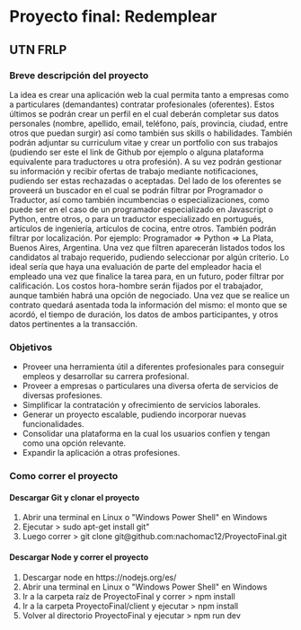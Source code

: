 <h1>Proyecto final: Redemplear</h1>
<h2>UTN FRLP</h2>

<h3>Breve descripción del proyecto</h3>
<p> 
  La idea es crear una aplicación web la cual permita tanto a empresas como a particulares (demandantes) contratar profesionales (oferentes). Estos últimos se podrán crear un perfil en el cual deberán completar sus datos personales (nombre, apellido, email, teléfono, país, provincia, ciudad, entre otros que puedan surgir) así como también sus skills o habilidades. También podrán adjuntar su curriculum vitae y crear un portfolio con sus trabajos (pudiendo ser este el link de Github por ejemplo o alguna plataforma equivalente para traductores u otra profesión). A su vez podrán gestionar su información y recibir ofertas de trabajo mediante notificaciones, pudiendo ser estas rechazadas o aceptadas.
Del lado de los oferentes se proveerá un buscador en el cual se podrán filtrar por Programador o Traductor, así como también incumbencias o especializaciones, como puede ser en el caso de un programador especializado en Javascript o Python, entre otros, o para un traductor especializado en portugués, artículos de ingeniería, artículos de cocina, entre otros. También podrán filtrar por localización. Por ejemplo: Programador => Python => La Plata, Buenos Aires, Argentina. Una vez que filtren aparecerán listados todos los candidatos al trabajo requerido, pudiendo seleccionar por algún criterio. Lo ideal sería que haya una evaluación de parte del empleador hacia el empleado una vez que finalice la tarea para, en un futuro, poder filtrar por calificación. 
Los costos hora-hombre serán fijados por el trabajador, aunque también habrá una opción de negociado.
Una vez que se realice un contrato quedará asentada toda la información del mismo: el monto que se acordó, el tiempo de duración, los datos de ambos participantes, y otros datos pertinentes a la transacción.
</p>
  
<h3>Objetivos</h3>
<ul>
  <li>Proveer una herramienta útil a diferentes profesionales para conseguir empleos y desarrollar su carrera profesional.</li>
  <li>Proveer a empresas o particulares una diversa oferta de servicios de diversas profesiones.</li>
  <li>Simplificar la contratación y ofrecimiento de servicios laborales.</li>
  <li>Generar un proyecto escalable, pudiendo incorporar nuevas funcionalidades.</li>
  <li>Consolidar una plataforma en la cual los usuarios confíen y tengan como una opción relevante.</li>
  <li>Expandir la aplicación a otras profesiones.</li>
</ul>

<h3>Como correr el proyecto</h3>
<h4>Descargar Git y clonar el proyecto</h4>
<ol> 
  <li>Abrir una terminal en Linux o "Windows Power Shell" en Windows</li>
  <li>Ejecutar > sudo apt-get install git"</li>
  <li>Luego correr > git clone git@github.com:nachomac12/ProyectoFinal.git</li>
</ol>

<h4>Descargar Node y correr el proyecto</h4>
<ol>
  <li>Descargar node en https://nodejs.org/es/</li>
  <li>Abrir una terminal en Linux o "Windows Power Shell" en Windows</li>
  <li>Ir a la carpeta raíz de ProyectoFinal y correr > npm install</li>
  <li>Ir a la carpeta ProyectoFinal/client y ejecutar > npm install</li>
  <li>Volver al directorio ProyectoFinal y ejecutar > npm run dev</li>
</ol>

